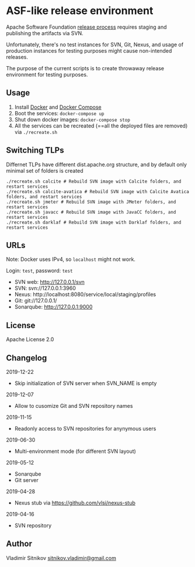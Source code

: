 ASF-like release environment
============================

Apache Software Foundation [release process](http://www.apache.org/dev/release-publishing.html)
requires staging and publishing the artifacts via SVN.

Unfortunately, there's no test instances for SVN, Git, Nexus, and usage of production instances
for testing purposes might cause non-intended releases.

The purpose of the current scripts is to create throwaway release environment for testing purposes.


Usage
-----

1. Install [Docker](https://www.docker.com/) and [Docker Compose](https://docs.docker.com/compose/install/)
1. Boot the services: `docker-compose up`
1. Shut down docker images: `docker-compose stop`
1. All the services can be recreated (==all the deployed files are removed) via `./recreate.sh`

Switching TLPs
--------------

Differnet TLPs have different dist.apache.org structure, and by default only minimal set of folders is created

    ./recreate.sh calcite # Rebuild SVN image with Calcite folders, and restart services
    ./recreate.sh calcite-avatica # Rebuild SVN image with Calcite Avatica folders, and restart services
    ./recreate.sh jmeter # Rebuild SVN image with JMeter folders, and restart services
    ./recreate.sh javacc # Rebuild SVN image with JavaCC folders, and restart services
    ./recreate.sh darklaf # Rebuild SVN image with Darklaf folders, and restart services

URLs
----

Note: Docker uses IPv4, so `localhost` might not work.

Login: `test`, password: `test`

* SVN web: http://127.0.0.1/svn
* SVN: svn://127.0.0.1:3960
* Nexus: http://localhost:8080/service/local/staging/profiles
* Git: git://127.0.0.1/
* Sonarqube: http://127.0.0.1:9000

License
-------

Apache License 2.0

Changelog
---------

2019-12-22
* Skip initialization of SVN server when SVN_NAME is empty

2019-12-07
* Allow to cusomize Git and SVN repository names

2019-11-15
* Readonly access to SVN repositories for anynymous users

2019-06-30
* Multi-environment mode (for different SVN layout)

2019-05-12
* Sonarqube
* Git server

2019-04-28
* Nexus stub via https://github.com/vlsi/nexus-stub

2019-04-16
* SVN repository

Author
------

Vladimir Sitnikov <sitnikov.vladimir@gmail.com>
